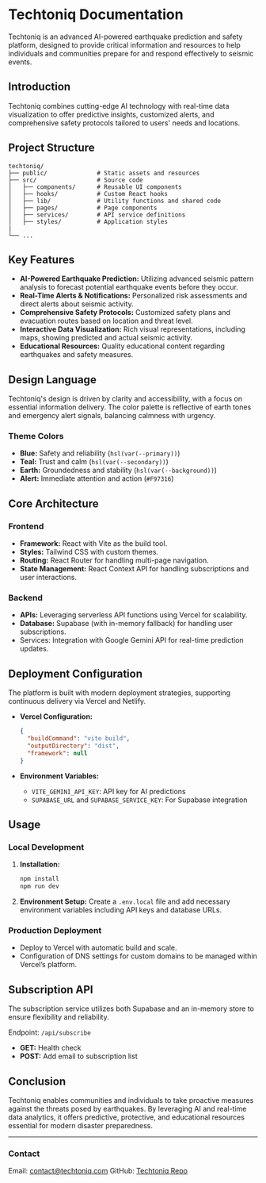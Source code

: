 # Techtoniq Documentation

Techtoniq is an advanced AI-powered earthquake prediction and safety platform, designed to provide critical information and resources to help individuals and communities prepare for and respond effectively to seismic events.

## Introduction

Techtoniq combines cutting-edge AI technology with real-time data visualization to offer predictive insights, customized alerts, and comprehensive safety protocols tailored to users' needs and locations.

## Project Structure

```
techtoniq/
├── public/              # Static assets and resources
├── src/                 # Source code
│   ├── components/      # Reusable UI components
│   ├── hooks/           # Custom React hooks
│   ├── lib/             # Utility functions and shared code
│   ├── pages/           # Page components
│   ├── services/        # API service definitions
│   ├── styles/          # Application styles
|
└── ...
```

## Key Features

- **AI-Powered Earthquake Prediction:** Utilizing advanced seismic pattern analysis to forecast potential earthquake events before they occur.
- **Real-Time Alerts & Notifications:** Personalized risk assessments and direct alerts about seismic activity.
- **Comprehensive Safety Protocols:** Customized safety plans and evacuation routes based on location and threat level.
- **Interactive Data Visualization:** Rich visual representations, including maps, showing predicted and actual seismic activity.
- **Educational Resources:** Quality educational content regarding earthquakes and safety measures.

## Design Language

Techtoniq's design is driven by clarity and accessibility, with a focus on essential information delivery. The color palette is reflective of earth tones and emergency alert signals, balancing calmness with urgency.

### Theme Colors
- **Blue:** Safety and reliability (`hsl(var(--primary))`)
- **Teal:** Trust and calm (`hsl(var(--secondary))`)
- **Earth:** Groundedness and stability (`hsl(var(--background))`)
- **Alert:** Immediate attention and action (`#F97316`)

## Core Architecture

### Frontend
- **Framework:** React with Vite as the build tool.
- **Styles:** Tailwind CSS with custom themes.
- **Routing:** React Router for handling multi-page navigation.
- **State Management:** React Context API for handling subscriptions and user interactions.

### Backend
- **APIs:** Leveraging serverless API functions using Vercel for scalability.
- **Database:** Supabase (with in-memory fallback) for handling user subscriptions.
- Services: Integration with Google Gemini API for real-time prediction updates.

## Deployment Configuration

The platform is built with modern deployment strategies, supporting continuous delivery via Vercel and Netlify.

- **Vercel Configuration:**
  ```json
  {
    "buildCommand": "vite build",
    "outputDirectory": "dist",
    "framework": null
  }
  ```

- **Environment Variables:**
  - `VITE_GEMINI_API_KEY`: API key for AI predictions
  - `SUPABASE_URL` and `SUPABASE_SERVICE_KEY`: For Supabase integration

## Usage

### Local Development
1. **Installation:**
   ```bash
   npm install
   npm run dev
   ```

2. **Environment Setup:**
   Create a `.env.local` file and add necessary environment variables including API keys and database URLs.

### Production Deployment
- Deploy to Vercel with automatic build and scale.
- Configuration of DNS settings for custom domains to be managed within Vercel’s platform.

## Subscription API

The subscription service utilizes both Supabase and an in-memory store to ensure flexibility and reliability.

Endpoint: `/api/subscribe`
- **GET:** Health check
- **POST:** Add email to subscription list

## Conclusion

Techtoniq enables communities and individuals to take proactive measures against the threats posed by earthquakes. By leveraging AI and real-time data analytics, it offers predictive, protective, and educational resources essential for modern disaster preparedness.

---

### Contact

Email: contact@techtoniq.com
GitHub: [Techtoniq Repo](https://github.com/vinaybm7/techtoniq-safe-earth)
